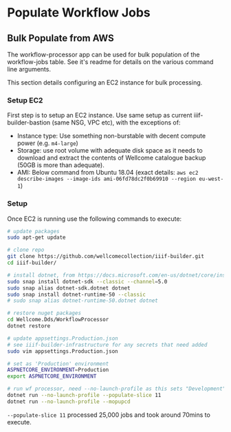 # Populate Workflow Jobs

## Bulk Populate from AWS

The workflow-processor app can be used for bulk population of the workflow-jobs table. See it's readme for details on the various command line arguments.

This section details configuring an EC2 instance for bulk processing.

### Setup EC2

First step is to setup an EC2 instance. Use same setup as current iiif-builder-bastion (same NSG, VPC etc), with the exceptions of:

* Instance type: Use something non-burstable with decent compute power (e.g. `m4-large`) 
* Storage: use root volume with adequate disk space as it needs to download and extract the contents of Wellcome catalogue backup (50GB is more than adequate).
* AMI: Below command from Ubuntu 18.04 (exact details: `aws ec2 describe-images --image-ids ami-06fd78dc2f0b69910 --region eu-west-1`)

### Setup

Once EC2 is running use the following commands to execute:

```bash
# update packages
sudo apt-get update

# clone repo
git clone https://github.com/wellcomecollection/iiif-builder.git
cd iiif-builder/

# install dotnet, from https://docs.microsoft.com/en-us/dotnet/core/install/linux-snap
sudo snap install dotnet-sdk --classic --channel=5.0
sudo snap alias dotnet-sdk.dotnet dotnet
sudo snap install dotnet-runtime-50 --classic
# sudo snap alias dotnet-runtime-50.dotnet dotnet

# restore nuget packages
cd Wellcome.Dds/WorkflowProcessor
dotnet restore

# update appsettings.Production.json
# see iiif-builder-infrastructure for any secrets that need added
sudo vim appsettings.Production.json

# set as 'Production' environment
ASPNETCORE_ENVIRONMENT=Production
export ASPNETCORE_ENVIRONMENT

# run wf processor, need --no-launch-profile as this sets "Development" env
dotnet run --no-launch-profile --populate-slice 11
dotnet run --no-launch-profile --mopupcd
```

`--populate-slice 11` processed 25,000 jobs and took around 70mins to execute.